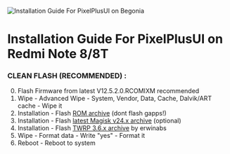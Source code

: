 ![Installation Guide For PixelPlusUI on Begonia](https://i.imgur.com/pmZkslu.png "Installation")

# Installation Guide For PixelPlusUI on Redmi Note 8/8T

### CLEAN FLASH (RECOMMENDED) :
0. Flash Firmware from latest V12.5.2.0.RCOMIXM recommended
1. Wipe - Advanced Wipe - System, Vendor, Data, Cache, Dalvik/ART cache - Wipe it
2. Installation - Flash <a href=https://ppui.site/download>ROM archive</a> (dont flash gapps!)
3. Installation - Flash <a href=https://github.com/topjohnwu/Magisk/releases>latest Magisk v24.x archive</a> (optional)
4. Installation - Flash <a href=https://dl.twrp.me/ginkgo/> TWRP 3.6.x archive</a> by erwinabs
5. Wipe - Format data - Write "yes" - Format it
6. Reboot - Reboot to system
